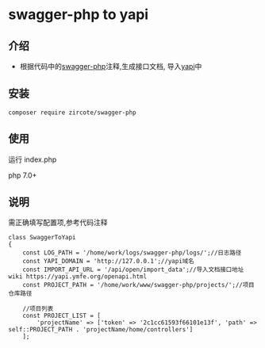 # swagger-php to yapi
## 介绍
- 根据代码中的[swagger-php](http://zircote.com/swagger-php/)注释,生成接口文档, 导入[yapi](https://yapi.ymfe.org/)中

## 安装

```
composer require zircote/swagger-php
```

## 使用
运行 index.php  

php 7.0+

## 说明
需正确填写配置项,参考代码注释
```
class SwaggerToYapi
{
    const LOG_PATH = '/home/work/logs/swagger-php/logs/';//日志路径
    const YAPI_DOMAIN = 'http://127.0.0.1';//yapi域名
    const IMPORT_API_URL = '/api/open/import_data';//导入文档接口地址 wiki https://yapi.ymfe.org/openapi.html
    const PROJECT_PATH = '/home/work/www/swagger-php/projects/';//项目仓库路径

    //项目列表
    const PROJECT_LIST = [
        'projectName' => ['token' => '2c1cc61593f66101e13f', 'path' => self::PROJECT_PATH . 'projectName/home/controllers']
    ];
    
```